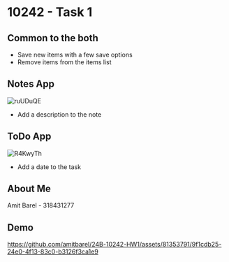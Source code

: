 # 10242 - Task 1

## Common to the both
- Save new items with a few save options 
- Remove items from the items list

## Notes App
![ruUDuQE](https://github.com/amitbarel/24B-10242-HW1/assets/81353791/d16068f5-90da-4e4e-aead-1507ee57813f)
- Add a description to the note

## ToDo App
![R4KwyTh](https://github.com/amitbarel/24B-10242-HW1/assets/81353791/428ea8c6-778d-4d6a-9a74-6ef57a04ba0a)
- Add a date to the task

## About Me
Amit Barel - 318431277

## Demo
https://github.com/amitbarel/24B-10242-HW1/assets/81353791/9f1cdb25-24e0-4f13-83c0-b3126f3ca1e9


